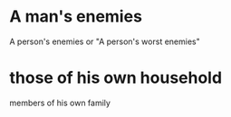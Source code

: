 
# A man's enemies
A person's enemies or "A person's worst enemies"

# those of his own household
members of his own family